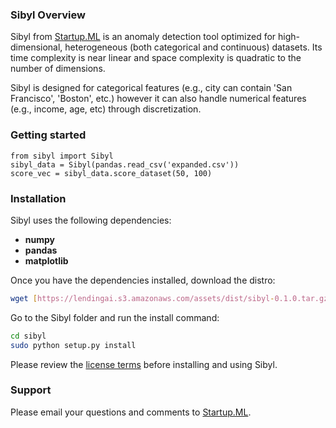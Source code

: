 ### Sibyl Overview

Sibyl from [Startup.ML](http://startup.ml) is an anomaly detection tool optimized for high-dimensional, heterogeneous (both categorical and continuous) datasets.   Its time complexity is near linear and space complexity is quadratic to the number of dimensions.

Sibyl is designed for categorical features (e.g., city can contain 'San Francisco', 'Boston', etc.) however it can also handle numerical features (e.g., income, age, etc) through discretization.    

### Getting started

```
from sibyl import Sibyl
sibyl_data = Sibyl(pandas.read_csv('expanded.csv'))
score_vec = sibyl_data.score_dataset(50, 100)
```

### Installation

Sibyl uses the following dependencies:

- __numpy__
- __pandas__
- __matplotlib__

Once you have the dependencies installed, download the distro:
```bash
wget [https://lendingai.s3.amazonaws.com/assets/dist/sibyl-0.1.0.tar.gz](https://lendingai.s3.amazonaws.com/assets/dist/sibyl-0.1.0.tar.gz)
```
Go to the Sibyl folder and run the install command:
```bash
cd sibyl
sudo python setup.py install
```
Please review the [license terms](license.md) before installing and using Sibyl.

### Support

Please email your questions and comments to [Startup.ML](http://startup.ml/connect).
